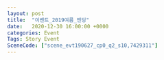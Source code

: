 ```yaml
---
layout: post
title:  "이벤트_2019여름_엔딩"
date:   2020-12-30 16:00:00 +0000
categories: Event
Tags: Story Event
SceneCode: ["scene_evt190627_cp0_q2_s10,7429311"]
---
```

